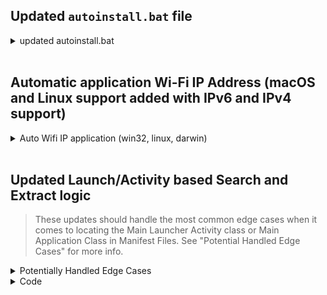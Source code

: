 ## Updated `autoinstall.bat` file

<details>
  <summary>updated autoinstall.bat</summary>
  <br>

```batch
@echo off
setlocal enabledelayedexpansion

REM ============================================
REM Enhanced Batch Script with Chocolatey Install
REM ============================================

REM Define pause duration for message readability
set "PAUSE_DURATION=3"

REM Function to pause
:pauseForReadability
timeout /t %PAUSE_DURATION% >nul
exit /b

REM Function to display messages with color
:printMsg
set "type=%~1"
set "text=%~2"
if /I "%type%"=="info" echo [i] %text%
if /I "%type%"=="success" echo [Success] %text%
if /I "%type%"=="warning" echo [!] %text%
if /I "%type%"=="error" echo [x] %text%
exit /b

REM Step 1: Check for Chocolatey, and install if missing
call :printMsg info "Checking if Chocolatey is installed..."
choco -? >nul 2>&1
if %errorlevel% neq 0 (
    call :printMsg warning "Chocolatey is not installed. Installing Chocolatey via PowerShell..."
    powershell -NoProfile -ExecutionPolicy Bypass -Command ^
        "Set-ExecutionPolicy Bypass -Scope Process; ^
         [System.Net.ServicePointManager]::SecurityProtocol = [System.Net.SecurityProtocolType]::Tls12; ^
         Invoke-WebRequest -Uri https://community.chocolatey.org/install.ps1 -UseBasicParsing | Invoke-Expression"
    
    if %errorlevel% neq 0 (
        call :printMsg error "Failed to install Chocolatey. Please check your internet connection or run the command manually."
        exit /b
    ) else (
        call :printMsg success "Chocolatey installed successfully."
    )
) else (
    call :printMsg success "Chocolatey is already installed."
)
call :pauseForReadability

REM Step 2: Check for Java installation (Version 8-21)
call :printMsg info "Checking for any Java version between 8 and 21..."
for /f "tokens=2 delims=[]" %%v in ('java -version 2>&1') do set "JAVA_VERSION=%%v"
set "JAVA_VERSION_MAJOR="
for /f "tokens=2 delims=. " %%v in ("%JAVA_VERSION%") do set "JAVA_VERSION_MAJOR=%%v"

if defined JAVA_VERSION_MAJOR (
    if %JAVA_VERSION_MAJOR% geq 8 if %JAVA_VERSION_MAJOR% leq 21 (
        call :printMsg success "Java version %JAVA_VERSION_MAJOR% is installed."
    ) else (
        call :printMsg warning "Java version is not within the range of 8-21. Installing OpenJDK 17..."
        choco install -y openjdk17
    )
) else (
    call :printMsg warning "Java is not installed. Installing OpenJDK 17..."
    choco install -y openjdk17
)
call :pauseForReadability

REM Step 3: Check for Node.js installation
call :printMsg info "Checking if Node.js is installed..."
where node >nul 2>&1
if %errorlevel% neq 0 (
    call :printMsg warning "Node.js is not installed. Installing Node.js and npm..."
    choco install -y nodejs
) else (
    call :printMsg success "Node.js is installed."
)
call :pauseForReadability

REM Step 4: Check for npm installation
call :printMsg info "Checking if npm is installed..."
where npm >nul 2>&1
if %errorlevel% neq 0 (
    call :printMsg warning "npm is not installed. Installing npm..."
    choco install -y npm
) else (
    call :printMsg success "npm is installed."
)
call :pauseForReadability

REM Script Completed
call :printMsg success "All checks and installations are complete."
exit /b
```
</details>
<br>

## Automatic application Wi-Fi IP Address (macOS and Linux support added with IPv6 and IPv4 support)

<details>
  <summary>Auto Wifi IP application (win32, linux, darwin)</summary>
<br>
  
```javascript
const os = require('os'); // Ensure you have the 'os' module imported

// Function to get Wi-Fi IP address (both IPv4 and IPv6)
function getWiFiIP() {
    const networkInterfaces = os.networkInterfaces();
    for (let interfaceName in networkInterfaces) {
        if (interfaceName.toLowerCase().includes('wi-fi')) { // Specifically look for 'Wi-Fi'
            for (let iface of networkInterfaces[interfaceName]) {
                if (!iface.internal) { // Ignore internal interfaces
                    if (iface.family === 'IPv4') {
                        return { ip: iface.address, type: 'IPv4' }; // Return IPv4 address
                    } else if (iface.family === 'IPv6') {
                        return { ip: iface.address, type: 'IPv6' }; // Return IPv6 address
                    }
                }
            }
        }
    }
    // If no IP address is found, return null to indicate failure
    return null;
}

// Function to Automatically set the IP address
$appCtrl.setWiFiIP = () => {
    const wifiInfo = getWiFiIP(); // Call the function to get Wi-Fi IP address
    if (wifiInfo) {
        $appCtrl.srcIP = wifiInfo.ip; // Set the IP address in the AngularJS model
        console.log(`Using ${wifiInfo.type} address: ${wifiInfo.ip}`); // Log the type of IP address used
    } else {
        // Log a warning message if the IP address cannot be set
        $appCtrl.Log('[!] Unable to Automatically Apply Your Private Wireless LAN adapter Wi-Fi address.', CONSTANTS.logStatus.WARNING);
        $appCtrl.Log('[¡] Please Enter it Manually.',  CONSTANTS.logStatus.INFO);
    }
};

// Detect tab click event and then call the function to set the Wi-Fi IP address
$(document).ready(function () {
    $('a.item').click(function () {
        const tab = $(this).attr('data-tab');
        if (tab === 'second') { // APK Builder tab
            $appCtrl.setWiFiIP(); // Set the IP when the APK Builder tab is clicked
            $appCtrl.$apply(); // Update the AngularJS scope manually
        }
    });
});
```
</details>
<br>

## Updated Launch/Activity based Search and Extract logic
> These updates should handle the most common edge cases when it comes to locating the Main Launcher Activity class or Main Application Class in Manifest Files. See "Potential Handled Edge Cases" for more info.

<details>
<summary>Potentially Handled Edge Cases</summary>
<br>

1. Missing or Invalid <application> Tag
   - Checks for the existence of the <application> tag and logs an error if it's missing.

2. Missing Package Name in <manifest>
   - Verifies that the package attribute exists in the manifest's root element and logs an error if it's absent.

3. Main Application Class Handling
   - Provided but a System Class: If the application class (android:name) starts with a system prefix (e.g., android.app, androidx), it is ignored.
   - Not Provided: Logs an informational message and proceeds to check for launcher activities.

4. Launcher Activities in <activity> Nodes
   - Disabled Activities: Filters out activities explicitly disabled via android:enabled="false".
   - Matching Intent Filters: Considers only activities that have an intent-filter with both the MAIN action and LAUNCHER category.
   - Multiple Intent Filters with Varying Priorities: Computes the highest priority among all intent-filters and sorts the activities accordingly.
   - Excluding System Classes: Discards activities that are identified as system classes based on known prefixes.

5. Launcher Activities via <activity-alias> Nodes
   - Disabled Aliases: Filters out activity aliases that are marked as disabled.
   - Matching Intent Filters: Checks that the alias has an intent-filter with the MAIN action and LAUNCHER category.
   - Extracting the Target Activity: Extracts the android:targetActivity attribute from the alias.
   - Avoiding Duplicates: Uses a Set to track and avoid duplicate target activities.

6. Fallback Handling When Nothing Is Found
   - Logs appropriate messages and returns null if neither a valid main application class nor a valid launcher activity (via activity or alias) is identified.
</details>
<details>
<summary>Code</summary>
<br>

```js
/**
 * Processes class names by handling fully qualified names.
 * @param {string} className - The class name to process.
 * @returns {string|null} - The processed class name with '.smali' appended, or null if the class name is empty.
 */
function processClassName(className) {
    if (!className) return null; // Handle empty class names

    // Return the class name by extracting the last part and appending '.smali'
    return `${className.split('.').pop()}.smali`;
}

/**
 * Checks if the class is a system class (like `android.app` or `androidx`).
 * @param {string} className - The class name to check.
 * @returns {boolean} - Whether the class name is a system class.
 */
const systemClassPrefixes = ['android.app', 'androidx', 'android.support', 'android.view', 'android.content'];
function isSystemClass(className) {
    return systemClassPrefixes.some(prefix => className.startsWith(prefix));
}

/**
 * Checks if an activity (or alias) element is enabled.
 * @param {object} element - The XML element to check.
 * @returns {boolean} - True if enabled or not explicitly disabled.
 */
function isEnabled(element) {
    // If no 'android:enabled' attribute is specified, assume it's enabled.
    return element?.['$']?.['android:enabled'] !== 'false';
}

/**
 * Checks if an intent-filter has the MAIN action and LAUNCHER category.
 * @param {object} filter - The intent-filter object to check.
 * @returns {boolean} - Whether the filter matches the main launcher activity.
 */
const isLauncherActivity = (filter) =>
    filter['action']?.some(action =>
        action['$']['android:name'] === 'android.intent.action.MAIN'
    ) &&
    filter['category']?.some(category =>
        category['$']['android:name'] === 'android.intent.category.LAUNCHER'
    );

/**
 * Returns the highest priority among all intent-filters of an activity.
 * @param {object} element - The activity or alias element.
 * @returns {number} - The highest priority value (defaults to 0 if not defined).
 */
function getHighestPriority(element) {
    if (!Array.isArray(element['intent-filter'])) {
        return 0;
    }
    return element['intent-filter'].reduce((max, filter) => {
        const priority = parseInt(filter?.['$']?.['android:priority'] || 0, 10);
        return Math.max(max, priority);
    }, 0);
}

/**
 * Extracts the name of either the main application class or the main launcher activity class from the Android manifest.
 * @param {object} manifest - The parsed Android manifest.
 * @returns {object|null} - An object containing the processed class name with '.smali' and type, or null if not found.
 */
function getLauncherActivity(manifest) {
    delayedLog('[★] Attempting to Locate the Main Application Class...');

    const application = manifest?.manifest?.application?.[0];
    if (!application) {
        delayedLog('[!] No <application> tag found in manifest.', CONSTANTS.logStatus.ERROR);
        return null;
    }

    // Extract package name
    const packageName = manifest?.manifest?.['$']?.['package'];
    if (!packageName) {
        delayedLog('[!] No package name found in manifest. Invalid manifest.', CONSTANTS.logStatus.ERROR);
        return null;
    }

    // Extract and process the main application class
    const mainApplicationClassName = application?.['$']?.['android:name'];
    if (mainApplicationClassName) {
        if (!isSystemClass(mainApplicationClassName)) {
            delayedLog(`[¡] Found Main Application Class: ${mainApplicationClassName}`, CONSTANTS.logStatus.INFO);
            return { className: processClassName(mainApplicationClassName), type: 'application' };
        } else {
            delayedLog('[!] Main Application Class is a System Class or Invalid.', CONSTANTS.logStatus.WARNING);
        }
    } else {
        delayedLog('[!] No Main Application Class Found.', CONSTANTS.logStatus.INFO);
    }

    delayedLog('[★] Attempting to Locate the Main Launcher Activity Class...');

    // Find all enabled activities with MAIN action and LAUNCHER category
    const activities = application?.['activity'];
    if (Array.isArray(activities)) {
        const launcherActivities = activities
            .filter(activity => isEnabled(activity))
            .filter(activity => {
                const intentFilters = activity?.['intent-filter'];
                return Array.isArray(intentFilters) && intentFilters.some(isLauncherActivity);
            });

        if (launcherActivities.length > 0) {
            // Sort activities based on the highest priority among their intent-filters
            launcherActivities.sort((a, b) => getHighestPriority(b) - getHighestPriority(a));

            const mainActivityClassName = launcherActivities[0]?.['$']?.['android:name'];
            if (mainActivityClassName && !isSystemClass(mainActivityClassName)) {
                const processedActivityName = processClassName(mainActivityClassName);
                delayedLog('[¡] Scoped the Main Launcher Activity Class for Hooking...', CONSTANTS.logStatus.INFO);
                return { className: processedActivityName, type: 'launcher' };
            } else {
                delayedLog('[!] Main Launcher Activity Class is a System Class or Invalid.', CONSTANTS.logStatus.WARNING);
            }
        } else {
            delayedLog('[!] No Main Launcher Activity Class Found.', CONSTANTS.logStatus.ERROR);
        }
    }

    delayedLog('[i] Checking activity aliases...', CONSTANTS.logStatus.INFO);

    // Handling activity aliases
    const activityAliases = application?.['activity-alias'];
    const validAliases = [];

    if (activityAliases && Array.isArray(activityAliases)) {
        const targetActivities = new Set(); // To track unique target activities

        for (const activityAlias of activityAliases) {
            // Only process aliases that are enabled
            if (!isEnabled(activityAlias)) continue;

            const intentFilter = activityAlias?.['intent-filter'];
            if (Array.isArray(intentFilter)) {
                const isLauncherAlias = intentFilter.some(isLauncherActivity);
                if (isLauncherAlias) {
                    let targetActivityName = activityAlias?.['$']?.['android:targetActivity'];
                    if (targetActivityName && targetActivityName.trim() !== '') {
                        const processedTargetActivity = processClassName(targetActivityName);
                        // Strip '.smali' extension for Set comparison (manifest class names don't have it)
                        const classNameWithoutExtension = processedTargetActivity.replace('.smali', '');
                        if (!targetActivities.has(classNameWithoutExtension)) {
                            targetActivities.add(classNameWithoutExtension);
                            validAliases.push(processedTargetActivity);
                            delayedLog(`[¡] Scoped the Main Launcher Activity Class in an Alias for Hooking: ${processedTargetActivity}`, CONSTANTS.logStatus.INFO);
                        }
                    } else {
                        delayedLog('[!] Invalid or missing targetActivity in alias.', CONSTANTS.logStatus.WARNING);
                    }
                }
            }
        }

        if (validAliases.length > 0) {
            return { className: validAliases[0], type: 'launcher' };
        } else {
            delayedLog('[!] No Main Launcher Activity Class Found in Aliases.', CONSTANTS.logStatus.WARNING);
        }
    } else {
        delayedLog('[!] No Activity Aliases Present in Manifest.', CONSTANTS.logStatus.INFO);
    }

    return null;
}
```
</details>
